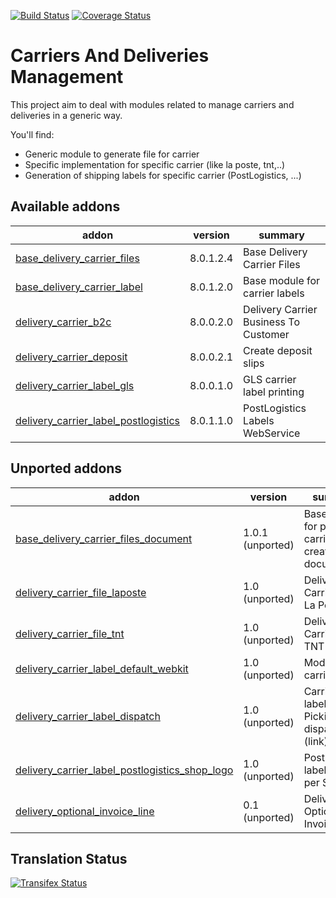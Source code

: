 [![Build Status](https://travis-ci.org/OCA/carrier-delivery.svg?branch=8.0)](https://travis-ci.org/OCA/carrier-delivery)
[![Coverage Status](https://coveralls.io/repos/OCA/carrier-delivery/badge.svg?branch=8.0)](https://coveralls.io/r/OCA/carrier-delivery?branch=8.0)

Carriers And Deliveries Management
==================================

This project aim to deal with modules related to manage carriers and deliveries in a generic way.

You'll find:

 - Generic module to generate file for carrier
 - Specific implementation for specific carrier (like la poste, tnt,..)
 - Generation of shipping labels for specific carrier (PostLogistics, ...)

[//]: # (addons)

Available addons
----------------
addon | version | summary
--- | --- | ---
[base_delivery_carrier_files](base_delivery_carrier_files/) | 8.0.1.2.4 | Base Delivery Carrier Files
[base_delivery_carrier_label](base_delivery_carrier_label/) | 8.0.1.2.0 | Base module for carrier labels
[delivery_carrier_b2c](delivery_carrier_b2c/) | 8.0.0.2.0 | Delivery Carrier Business To Customer
[delivery_carrier_deposit](delivery_carrier_deposit/) | 8.0.0.2.1 | Create deposit slips
[delivery_carrier_label_gls](delivery_carrier_label_gls/) | 8.0.0.1.0 | GLS carrier label printing
[delivery_carrier_label_postlogistics](delivery_carrier_label_postlogistics/) | 8.0.1.1.0 | PostLogistics Labels WebService


Unported addons
---------------
addon | version | summary
--- | --- | ---
[base_delivery_carrier_files_document](base_delivery_carrier_files_document/) | 1.0.1 (unported) | Base module for picking carrier files creation for document
[delivery_carrier_file_laposte](delivery_carrier_file_laposte/) | 1.0 (unported) | Delivery Carrier File: La Poste
[delivery_carrier_file_tnt](delivery_carrier_file_tnt/) | 1.0 (unported) | Delivery Carrier File: TNT
[delivery_carrier_label_default_webkit](delivery_carrier_label_default_webkit/) | 1.0 (unported) | Module for carrier labels
[delivery_carrier_label_dispatch](delivery_carrier_label_dispatch/) | 1.0 (unported) | Carrier labels - Picking dispatch (link)
[delivery_carrier_label_postlogistics_shop_logo](delivery_carrier_label_postlogistics_shop_logo/) | 1.0 (unported) | PostLogistics labels - logo per Shop
[delivery_optional_invoice_line](delivery_optional_invoice_line/) | 0.1 (unported) | Delivery Optional Invoice Line

[//]: # (end addons)

Translation Status
------------------
[![Transifex Status](https://www.transifex.com/projects/p/OCA-carrier-delivery-8-0/chart/image_png)](https://www.transifex.com/projects/p/OCA-carrier-delivery-8-0)
